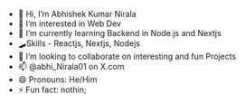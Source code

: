 - 👋 Hi, I’m Abhishek Kumar Nirala
- 👀 I’m interested in Web Dev
- 🌱 I’m currently learning Backend in Node.js and Nextjs
- 🛹Skills - Reactjs, Nextjs, Nodejs
- 💞️ I’m looking to collaborate on interesting and fun Projects 
- 📫 @abhi_Nirala01 on X.com  
- 😄 Pronouns: He/Him 
- ⚡ Fun fact: nothin;

<!---
abhishek-nirala/abhishek-nirala is a ✨ special ✨ repository because its `README.md` (this file) appears on your GitHub profile.
You can click the Preview link to take a look at your changes.
--->
